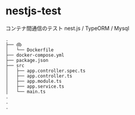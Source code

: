# nestjs-test
コンテナ間通信のテスト
nest.js / TypeORM / Mysql
```
.
├── db
│   └── Dockerfile
├── docker-compose.yml
├── package.json
├── src
│   ├── app.controller.spec.ts
│   ├── app.controller.ts
│   ├── app.module.ts
│   ├── app.service.ts
│   └── main.ts
.
.
.

```
